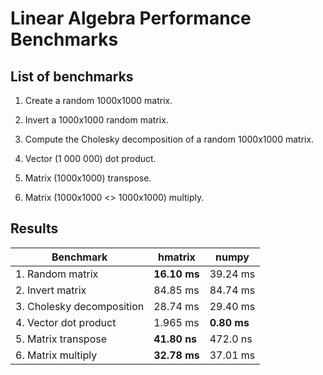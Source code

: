 # Linear Algebra Performance Benchmarks

## List of benchmarks

1. Create a random 1000x1000 matrix.

2. Invert a 1000x1000 random matrix.

3. Compute the Cholesky decomposition of a random 1000x1000 matrix.

4. Vector (1 000 000) dot product.

5. Matrix (1000x1000) transpose.

6. Matrix (1000x1000 <> 1000x1000) multiply.

## Results

| Benchmark | hmatrix | numpy |
|-----------------|----------------|-----------------|
| 1. Random matrix | **16.10 ms**  | 39.24 ms |
| 2. Invert matrix | 84.85 ms  | 84.74 ms |
| 3. Cholesky decomposition | 28.74 ms | 29.40 ms |
| 4. Vector dot product | 1.965 ms | **0.80 ms** |
| 5. Matrix transpose | **41.80 ns** | 472.0 ns |
| 6. Matrix multiply | **32.78 ms** | 37.01 ms |
